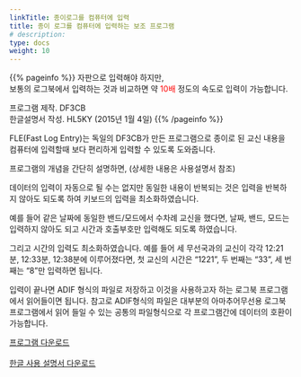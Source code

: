```yaml
---
linkTitle: 종이로그를 컴퓨터에 입력
title: 종이 로그를 컴퓨터에 입력하는 보조 프로그램
# description:
type: docs
weight: 10
---
```


{{% pageinfo %}}
자판으로 입력해야 하지만,<br>
보통의 로그북에서 입력하는 것과 비교하면 약 <span style="color:red">10배</span> 정도의 속도로 입력이 가능합니다.<br>

프로그램 제작. DF3CB<br>
한글설명서 작성. HL5KY (2015년 1월 4일)
{{% /pageinfo %}}

FLE(Fast Log Entry)는 독일의 DF3CB가 만든 프로그램으로 종이로 된 교신 내용을 컴퓨터에 입력할때 보다 편리하게 입력할 수 있도록 도와줍니다.

프로그램의 개념을 간단히 설명하면, (상세한 내용은 사용설명서 참조)

데이터의 입력이 자동으로 될 수는 없지만 동일한 내용이 반복되는 것은 입력을 반복하지 않아도 되도록 하여 키보드의 입력을 최소화하였습니다.

예를 들어 같은 날짜에 동일한 밴드/모드에서 수차례 교신을 했다면, 날짜, 밴드, 모드는 입력하지 않아도 되고 시간과 호출부호만 입력해도 되도록 하였습니다.

그리고 시간의 입력도 최소화하였습니다.  예를 들어 세 무선국과의 교신이 각각 12:21분, 12:33분, 12:38분에 이루어졌다면, 첫 교신의 시간은 “1221”, 두 번째는 “33”, 세 번째는 “8”만 입력하면 됩니다.

 입력이 끝나면 ADIF 형식의 파일로 저장하고 이것을 사용하고자 하는 로그북 프로그램에서 읽어들이면 됩니다. 참고로 ADIF형식의 파일은 대부분의 아마추어무선용 로그북 프로그램에서 읽어 들일 수 있는 공통의 파일형식으로 각 프로그램간에 데이터의 호환이 가능합니다.

<div class="button_cont">
   <a class="example_d" href="/etc/img/FLE21Setup.exe">
    프로그램 다운로드
   </a>
</div>

<br>

<div class="button_cont">
   <a class="example_d" href="/etc/img/사용설명서.pdf">
    한글 사용 설명서 다운로드
   </a>
</div>